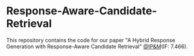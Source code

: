 # Response-Aware-Candidate-Retrieval
This repository contains the code for our paper "A Hybrid Response Generation with Response-Aware Candidate Retrieval" [@IP&M](https://www.sciencedirect.com/journal/information-processing-and-management)(IF: 7.466).
